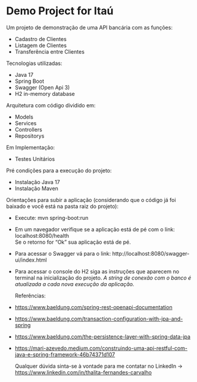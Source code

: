 # Demo Project for Itaú 

Um projeto de demonstração de uma API bancária com as funções:
- Cadastro de Clientes
- Listagem de Clientes
- Transferência entre Clientes

Tecnologias utilizadas:
 - Java 17
 - Spring Boot
 - Swagger (Open Api 3)
 - H2 in-memory database
   
 Arquitetura com código dividido em:
 - Models
 - Services
 - Controllers
 - Repositorys
  
Em Implementação:
- Testes Unitários
  
 Pré condições para a execução do projeto:
  - Instalação Java 17
  - Instalação Maven
  
Orientações para subir a aplicação (considerando que o código já foi baixado e você está na pasta raiz do projeto):
- Execute: mvn spring-boot:run
- Em um navegador verifique se a aplicação está de pé com o link: localhost:8080/health  
Se o retorno for “Ok” sua aplicação está de pé.
- Para acessar o Swagger vá para o link: http://localhost:8080/swagger-ui/index.html
- Para acessar o console do H2 siga as instruções que aparecem no terminal na inicialização do projeto. *A string de conexão com o banco é atualizada a cada nova execução da aplicação.*
  
  Referências:
- https://www.baeldung.com/spring-rest-openapi-documentation
- https://www.baeldung.com/transaction-configuration-with-jpa-and-spring
- https://www.baeldung.com/the-persistence-layer-with-spring-data-jpa
- https://mari-azevedo.medium.com/construindo-uma-api-restful-com-java-e-spring-framework-46b74371d107
  
  Qualquer dúvida sinta-se à vontade para me contatar no LinkedIn -> https://www.linkedin.com/in/thalita-fernandes-carvalho
